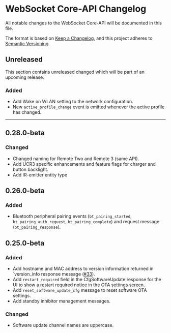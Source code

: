# WebSocket Core-API Changelog
All notable changes to the WebSocket Core-API will be documented in this file.

The format is based on [Keep a Changelog](https://keepachangelog.com/en/1.0.0/),
and this project adheres to [Semantic Versioning](https://semver.org/spec/v2.0.0.html).

## Unreleased

This section contains unreleased changed which will be part of an upcoming release. 

### Added
- Add Wake on WLAN setting to the network configuration.
- New `active_profile_change` event is emitted whenever the active profile has changed.

---

## 0.28.0-beta
### Changed
- Changed naming for Remote Two and Remote 3 (same API).
- Add UCR3 specific enhancements and feature flags for charger and button backlight.
- Add IR-emitter entity type

## 0.26.0-beta
### Added
- Bluetooth peripheral pairing events (`bt_pairing_started`, `bt_pairing_auth_request`, `bt_pairing_complete`) and request message (`bt_pairing_response`).

## 0.25.0-beta
### Added
- Add hostname and MAC address to version information returned in `version_info response message ([#33](https://github.com/unfoldedcircle/core-api/issues/33)).
- Add `restart_required` field in the CfgSoftwareUpdate response for the UI to show a restart required notice in the OTA settings screen.
- Add `reset_software_update_cfg` message to reset software OTA settings.
- Add standby inhibitor management messages.
### Changed
- Software update channel names are uppercase.
